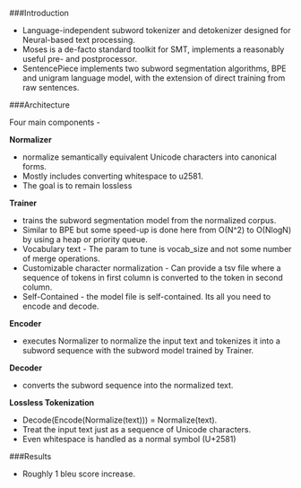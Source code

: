 ###Introduction
- Language-independent subword tokenizer and detokenizer designed for Neural-based text processing.
- Moses is a de-facto standard toolkit for SMT, implements a reasonably useful pre- and postprocessor.
- SentencePiece implements two subword segmentation algorithms, BPE and unigram language model, with the extension of direct training from raw sentences.

###Architecture

Four main components - 

**Normalizer**
- normalize semantically equivalent Unicode characters into canonical forms.
- Mostly includes converting whitespace to u2581.
- The goal is to remain lossless

**Trainer**
- trains the subword segmentation model from the normalized corpus.
- Similar to BPE but some speed-up is done here from O(N^2) to O(NlogN) by using a heap or priority queue.
- Vocabulary text - The param to tune is vocab_size and not some number of merge operations.
- Customizable character normalization - Can provide a tsv file where a sequence of tokens in first column is converted to the token in second column.
- Self-Contained - the model file is self-contained. Its all you need to encode and decode.

**Encoder**
- executes Normalizer to normalize the input text and tokenizes it into a subword sequence with the subword model trained by
Trainer.

**Decoder** 
- converts the subword sequence into the normalized text.

**Lossless Tokenization**
- Decode(Encode(Normalize(text))) = Normalize(text).
- Treat the input text just as a sequence of Unicode characters.
- Even whitespace is handled as a normal symbol (U+2581)

###Results

- Roughly 1 bleu score increase.
